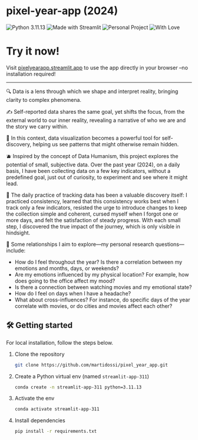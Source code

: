 # pixel-year-app (2024)

![Python 3.11.13](https://img.shields.io/badge/python-3.11.13-blue?logo=python)
![Made with Streamlit](https://img.shields.io/badge/Made%20with-Streamlit-ff4b4b?logo=streamlit)
![Personal Project](https://img.shields.io/badge/Personal%20Project-%F0%9F%92%BC-blueviolet)
![With Love](https://img.shields.io/badge/Made%20with%20%E2%9D%A4-ff69b4)

# Try it now!
Visit [pixelyearapp.streamlit.app](https://pixelyearapp.streamlit.app/) to use the app directly in your browser –no installation required!

---
🔍 Data is a lens through which we shape and interpret reality, bringing clarity to complex phenomena.

✍️ Self-reported data shares the same goal, yet shifts the focus, from the external world to our inner reality, revealing a narrative of who we are and the story we carry within.

🌟 In this context, data visualization becomes a powerful tool for self-discovery, helping us see patterns that might otherwise remain hidden.

🫐 Inspired by the concept of Data Humanism, this project explores the potential of small, subjective data. Over the past year (2024), on a daily basis, I have been collecting data on a few key indicators, without a predefined goal, just out of curiosity, to experiment and see where it might lead.

🧶 The daily practice of tracking data has been a valuable discovery itself: I practiced consistency, learned that this consistency works best when I track only a few indicators, resisted the urge to introduce changes to keep the collection simple and coherent, cursed myself when I forgot one or more days, and felt the satisfaction of steady progress. With each small step, I discovered the true impact of the journey, which is only visible in hindsight.

🫧 Some relationships I aim to explore—my personal research questions—include:
- How do I feel throughout the year? Is there a correlation between my emotions and months, days, or weekends?
- Are my emotions influenced by my physical location? For example, how does going to the office affect my mood?
- Is there a connection between watching movies and my emotional state?
- How do I feel on days when I have a headache?
- What about cross-influences? For instance, do specific days of the year correlate with movies, or do cities and movies affect each other?

## 🛠️ Getting started
For local installation, follow the steps below.
1. Clone the repository
   ```sh
   git clone https://github.com/martidossi/pixel_year_app.git
   ```
2. Create a Python virtual env (named `streamlit-app-311`)
   ```sh
   conda create -n streamlit-app-311 python=3.11.13
   ```
3. Activate the env
   ```sh
   conda activate streamlit-app-311
   ```
4. Install dependencies
   ```sh
   pip install -r requirements.txt
   ```
